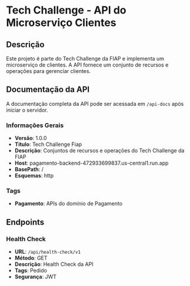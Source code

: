 # Tech Challenge - API do Microserviço Clientes

## Descrição

Este projeto é parte do Tech Challenge da FIAP e implementa um microserviço de clientes. A API fornece um conjunto de recursos e operações para gerenciar clientes.

## Documentação da API

A documentação completa da API pode ser acessada em `/api-docs` após iniciar o servidor.

### Informações Gerais

- **Versão**: 1.0.0
- **Título**: Tech Challenge Fiap
- **Descrição**: Conjuntos de recursos e operações do Tech Challenge da FIAP
- **Host**: pagamento-backend-472933699837.us-central1.run.app
- **BasePath**: /
- **Esquemas**: http

### Tags

- **Pagamento**: APIs do domínio de Pagamento

## Endpoints

### Health Check

- **URL**: `/api/health-check/v1`
- **Método**: GET
- **Descrição**: Health Check da API
- **Tags**: Pedido
- **Segurança**: JWT


